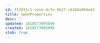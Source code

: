 ```yaml
---
id: f13931c1-cece-4cfe-9b27-c63b8a994e42
title: openProperties
desc: ''
updated: 1618573905099
created: 1618573905099
stub: true
---
```


